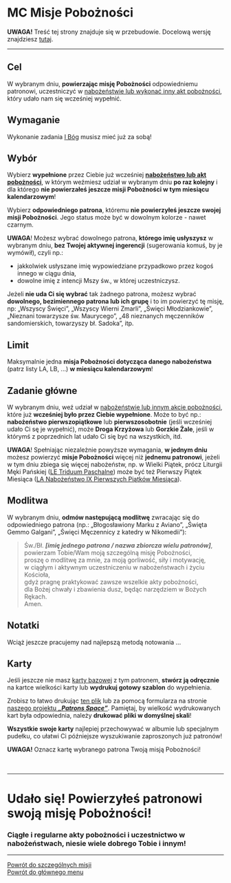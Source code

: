 # <span class="status status-list"><span class="status status-mission">MC</span> Misje Pobożności</span>
**UWAGA!** Treść tej strony znajduje się w przebudowie. Docelową wersję znajdziesz [tutaj](nowy_index.md).

---

## Cel
W <span class="selected-day-info">wybranym dniu</span>, **powierzając misję Pobożności** odpowiedniemu patronowi, uczestniczyć w [nabożeństwie lub wykonać inny akt pobożności](jak_uczestniczyc_w_nabozenstwach_oraz_inne_akty_poboznosci_ex.md), który udało nam się wcześniej wypełnić.
## Wymaganie
Wykonanie zadania [<span class="status status-list"><span class="status status-god">I</span> Bóg</span>](bog_ex.md) musisz mieć już za sobą!
## Wybór
Wybierz **wypełnione** przez Ciebie już wcześniej **[nabożeństwo lub akt pobożności](jak_uczestniczyc_w_nabozenstwach_oraz_inne_akty_poboznosci_ex.md)**, w którym weźmiesz udział w <span class="selected-day-info">wybranym dniu</span> **po raz kolejny** i dla którego **nie powierzałeś jeszcze misji Pobożności w tym miesiącu kalendarzowym**!

Wybierz **odpowiedniego patrona**, któremu **nie powierzyłeś jeszcze swojej misji Pobożności**. Jego status może być w dowolnym kolorze - nawet <span class="status status-black">czarnym</span>.

**UWAGA**! Możesz wybrać dowolnego patrona, **którego imię usłyszysz** w <span class="selected-day-info">wybranym dniu</span>, **bez Twojej aktywnej ingerencji** (sugerowania komuś, by je wymówił), czyli np.:
- jakkolwiek usłyszane imię wypowiedziane przypadkowo przez kogoś innego w ciągu dnia,
- dowolne imię z intencji Mszy św., w której uczestniczysz.

Jeżeli **nie uda Ci się wybrać** tak żadnego patrona, możesz wybrać **dowolnego, bezimiennego patrona lub ich grupę** i to im powierzyć tę misję, np: „Wszyscy Święci”, „Wszyscy Wierni Zmarli”, „Święci Młodziankowie”, „Nieznani towarzysze św. Maurycego”, „48 nieznanych męczenników sandomierskich, towarzyszy bł. Sadoka”, itp.
## Limit
Maksymalnie jedna **misja Pobożności dotycząca danego nabożeństwa** (patrz listy LA, LB, ...) **w miesiącu kalendarzowym**!
## Zadanie główne
W <span class="selected-day-info">wybranym dniu</span>, weź udział w [nabożeństwie lub innym akcie pobożności](jak_uczestniczyc_w_nabozenstwach_oraz_inne_akty_poboznosci_ex.md), które już **wcześniej było przez Ciebie wypełnione**. Może to być np.: **nabożeństwo pierwszopiątkowe** lub **pierwszosobotnie** (jeśli wcześniej udało Ci sę je wypełnić), może **Droga Krzyżowa** lub **Gorzkie Żale**, jeśli w którymś z poprzednich lat udało Ci się być na wszystkich, itd.

**UWAGA**! Spełniając niezależnie powyższe wymagania, **w jednym dniu** możesz powierzyć **misje Pobożności** więcej niż **jednemu patronowi**, jeżeli w tym dniu zbiega się więcej nabożeństw, np. w Wielki Piątek, prócz Liturgii Męki Pańskiej ([<span class="status status-list"><span class="status status-black">LE</span> Triduum Paschalne</span>](triduum_paschalne_ex.md)) może być też Pierwszy Piątek Miesiąca ([<span class="status status-list"><span class="status status-black">LA</span> Nabożeństwo IX Pierwszych Piątków Miesiąca</span>](nabozenstwo_ix_pierwszych_piatkow_miesiaca_ex.md)).
## Modlitwa
W <span class="selected-day-info">wybranym dniu</span>, **odmów następującą modlitwę** zwracając się do odpowiedniego patrona (np.: „Błogosławiony Marku z Aviano”, „Święta Gemmo Galgani”, „Święci Męczennicy z katedry w Nikomedii”):
> Św./Bł. _**[imię jednego patrona / nazwa zbiorcza wielu patronów]**_,  
> powierzam Tobie/Wam moją szczególną misję Pobożności,  
> proszę o modlitwę za mnie, za moją gorliwość, siły i motywację,  
> w ciągłym i aktywnym uczestniczeniu w nabożeństwach i życiu Kościoła,  
> gdyż pragnę praktykować zawsze wszelkie akty pobożności,  
> dla Bożej chwały i zbawienia dusz, będąc narzędziem w Bożych Rękach.  
> Amen.
## Notatki
Wciąż jeszcze pracujemy nad najlepszą metodą notowania ...
## Karty
Jeśli jeszcze nie masz [karty bazowej](karty_kolekcjonerskie_ex.md#karty-kolekcjonerskie-karty-bazowe) z tym patronem, **stwórz ją odręcznie** na kartce wielkości karty lub **wydrukuj gotowy szablon** do wypełnienia.

Zrobisz to łatwo drukując [ten plik](/pl/pdf/karty_bazowe.pdf) lub za pomocą formularza na stronie [naszego projektu **_„Patrons Space”_**](https://pl.patrons.space/cards). Pamiętaj, by wielkość wydrukowanych kart była odpowiednia, należy **drukować pliki w domyślnej skali**!

**Wszystkie swoje karty** najlepiej przechowywać w albumie lub specjalnym pudełku, co ułatwi Ci późniejsze wyszukiwanie zaproszonych już patronów!

**UWAGA!** Oznacz kartę wybranego patrona Twoją misją Pobożności!
<br />
<br />
<br />

---
# Udało się! Powierzyłeś patronowi swoją **misję Pobożności**!
### Ciągłe i regularne akty pobożności i uczestnictwo w nabożeństwach, niesie wiele dobrego Tobie i innym!
---
[Powrót do szczególnych misji](jak_powierzac_patronom_swoje_szczegolne_misje_ex.md)  
[Powrót do głównego menu](index_ex.md)

